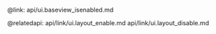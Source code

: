 @link: api/ui.baseview_isenabled.md

@relatedapi:
	api/link/ui.layout_enable.md
    api/link/ui.layout_disable.md